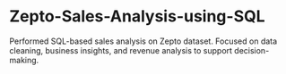 # Zepto-Sales-Analysis-using-SQL
Performed SQL-based sales analysis on Zepto dataset. Focused on data cleaning, business insights, and revenue analysis to support decision-making.
